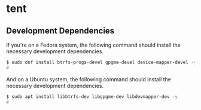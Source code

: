 # tent

## Development Dependencies

If you're on a Fedora system, the following command should install the necessary development dependencies.

```sh
$ sudo dnf install btrfs-progs-devel gpgme-devel device-mapper-devel -y
#
```

And on a Ubuntu system, the following command should install the necessary development dependencies.

```sh
$ sudo apt install libbtrfs-dev libgpgme-dev libdevmapper-dev -y
#
```
